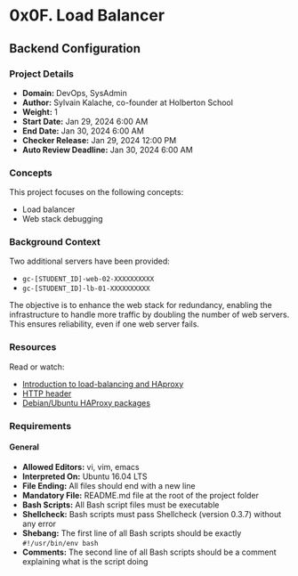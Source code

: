 # 0x0F. Load Balancer

## Backend Configuration

### Project Details

- **Domain:** DevOps, SysAdmin
- **Author:** Sylvain Kalache, co-founder at Holberton School
- **Weight:** 1
- **Start Date:** Jan 29, 2024 6:00 AM
- **End Date:** Jan 30, 2024 6:00 AM
- **Checker Release:** Jan 29, 2024 12:00 PM
- **Auto Review Deadline:** Jan 30, 2024 6:00 AM

### Concepts

This project focuses on the following concepts:

- Load balancer
- Web stack debugging

### Background Context

Two additional servers have been provided:

- `gc-[STUDENT_ID]-web-02-XXXXXXXXXX`
- `gc-[STUDENT_ID]-lb-01-XXXXXXXXXX`

The objective is to enhance the web stack for redundancy, enabling the infrastructure to handle more traffic by doubling the number of web servers. This ensures reliability, even if one web server fails.

### Resources

Read or watch:

- [Introduction to load-balancing and HAproxy](https://www.digitalocean.com/community/tutorials/an-introduction-to-haproxy-and-load-balancing-concepts)
- [HTTP header](https://developer.mozilla.org/en-US/docs/Web/HTTP/Headers)
- [Debian/Ubuntu HAProxy packages](http://www.haproxy.org/download/2.0/doc/debpacking.html)

### Requirements

#### General

- **Allowed Editors:** vi, vim, emacs
- **Interpreted On:** Ubuntu 16.04 LTS
- **File Ending:** All files should end with a new line
- **Mandatory File:** README.md file at the root of the project folder
- **Bash Scripts:** All Bash script files must be executable
- **Shellcheck:** Bash scripts must pass Shellcheck (version 0.3.7) without any error
- **Shebang:** The first line of all Bash scripts should be exactly `#!/usr/bin/env bash`
- **Comments:** The second line of all Bash scripts should be a comment explaining what is the script doing
